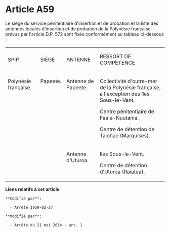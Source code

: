 # Article A59

Le siège du service pénitentiaire d'insertion et de probation et la liste des antennes locales d'insertion et de probation de
la Polynésie française prévus par l'article D.P. 572 sont fixés conformément au tableau ci-dessous :

<table>
  <tbody>
    <tr>
      <td>

SPIP

</td>
      <td>

SIÈGE

</td>
      <td>

ANTENNE

</td>
      <td>

RESSORT DE COMPÉTENCE

</td>
    </tr>
    <tr>
      <td rowspan="2" valign="top">

Polynésie française.

</td>
      <td valign="top" rowspan="2">

Papeete.

</td>
      <td valign="top">

Antenne de Papeete.

</td>
      <td valign="top">

Collectivité d'outre-mer de la Polynésie française, à l'exception des îles Sous-le-Vent. 

Centre pénitentiaire de Faa'a-Nuutania. 

Centre de détention de Taiohae (Marquises).

</td>
    </tr>
    <tr>
      <td valign="top">

Antenne d'Uturoa. 

</td>
      <td valign="top">

Iles Sous-le-Vent. 

Centre de détention d'Uturoa (Raïatea).

</td>
    </tr>
  </tbody>
</table>

**Liens relatifs à cet article**

	**Codifié par**:

	  - Arrêté 1959-02-27

	**Modifié par**:

	  - Arrêté du 21 mai 2014 - art. 1
